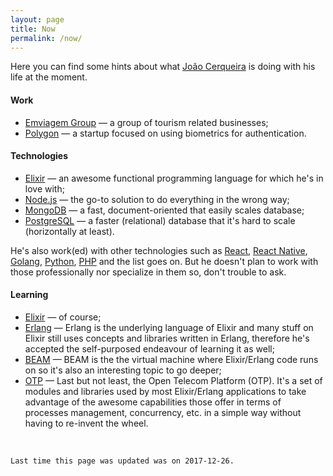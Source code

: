 ```yaml
---
layout: page
title: Now
permalink: /now/
---
```


Here you can find some hints about what [João Cerqueira](/about) is doing with his life at the moment.

#### Work

* [Emviagem Group](http://grupoemviagem.pt/) &mdash; a group of tourism related businesses;
* [Polygon](https://polygon.pt/) &mdash; a startup focused on using biometrics for authentication.

#### Technologies

* [Elixir](https://elixir-lang.org/) &mdash; an awesome functional programming language for which he's in love with;
* [Node.js](https://nodejs.org/) &mdash; the go-to solution to do everything in the wrong way;
* [MongoDB](https://www.mongodb.com/) &mdash; a fast, document-oriented that easily scales database;
* [PostgreSQL](https://www.postgresql.org/) &mdash; a faster (relational) database that it's hard to scale (horizontally at least).

He's also work(ed) with other technologies such as [React](https://reactjs.org), [React Native](https://facebook.github.io/react-native), [Golang](https://golang.org), [Python](https://python.org), [PHP](https://php.net) and the list goes on.
But he doesn't plan to work with those professionally nor specialize in them so, don't trouble to ask.

#### Learning

* [Elixir](https://elixir-lang.org/) &mdash; of course;
* [Erlang](https://www.erlang.org/) &mdash; Erlang is the underlying language of Elixir and many stuff on Elixir still uses
  concepts and libraries written in Erlang, therefore he's accepted the self-purposed endeavour of learning it as well;
* [BEAM](http://erlang.org/faq/implementations.html) &mdash; BEAM is the the virtual machine where Elixir/Erlang code runs on
  so it's also an interesting topic to go deeper;
* [OTP](https://en.wikipedia.org/wiki/Open_Telecom_Platform) &mdash; Last but not least, the Open Telecom Platform (OTP). It's a set of
  modules and libraries used by most Elixir/Erlang applications to take advantage of the awesome capabilities those offer in terms of processes management, concurrency, etc. in a simple way without having to re-invent the wheel.

<br />

```
Last time this page was updated was on 2017-12-26.
```

